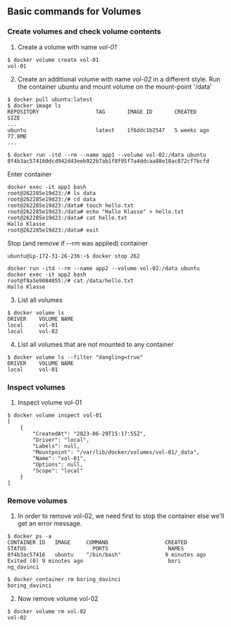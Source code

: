 ## Basic commands for Volumes
### Create volumes and check volume contents
1. Create a volume with name *vol-01* 
```
$ docker volume create vol-01
vol-01
```
2. Create an additional volume with name *vol-02* in a different style.
Run the container ubuntu and mount volume on the mount-point '/data'
```
$ docker pull ubuntu:latest
$ docker image ls
REPOSITORY                  TAG       IMAGE ID       CREATED        SIZE
...
ubuntu                      latest    1f6ddc1b2547   5 weeks ago    77.8MB
...

$ docker run -itd --rm --name app1 --volume vol-02:/data ubuntu
8f4b3ac574160dcd942d43eeb922b7ab1f8f95f7a4ddcaa88e18ac872cf7bcfd
```

Enter container
```
docker exec -it app1 bash
root@262285e19d23:/# ls data
root@262285e19d23:/# cd data
root@262285e19d23:/data# touch hello.txt
root@262285e19d23:/data# echo "Hallo Klasse" > hello.txt
root@262285e19d23:/data# cat hello.txt
Hallo Klasse
root@262285e19d23:/data# exit
```

Stop (and remove if --rm was applied) container
```
ubuntu@ip-172-31-26-236:~$ docker stop 262
```

```
docker run -itd --rm --name app2 --volume vol-02:/data ubuntu
docker exec -it app2 bash
root@f8a3e9084055:/# cat /data/hello.txt
Hallo Klasse
```

3. List all volumes
```
$ docker volume ls
DRIVER    VOLUME NAME
local     vol-01     
local     vol-02  
```
4. List all volumes that are not mounted to any container
```
$ docker volume ls --filter "dangling=true"
DRIVER    VOLUME NAME
local     vol-01
```

### Inspect volumes
1. Inspect volume vol-01
```
$ docker volume inspect vol-01
[
    {
        "CreatedAt": "2023-06-29T15:17:55Z",
        "Driver": "local",
        "Labels": null,
        "Mountpoint": "/var/lib/docker/volumes/vol-01/_data",
        "Name": "vol-01",
        "Options": null,
        "Scope": "local"
    }
]
```

### Remove volumes
1. In order to remove vol-02, we need first to stop the container 
else we'll get an error message.
```
$ docker ps -a
CONTAINER ID   IMAGE     COMMAND                  CREATED         STATUS                     PORTS                   NAMES
8f4b3ac57416   ubuntu    "/bin/bash"              9 minutes ago   Exited (0) 9 minutes ago                           bori
ng_davinci

$ docker container rm boring_davinci
boring_davinci
```

2. Now remove volume vol-02
```
$ docker volume rm vol-02
vol-02
```